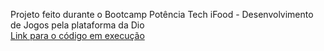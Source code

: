Projeto feito durante o Bootcamp Potência Tech iFood - Desenvolvimento de Jogos pela plataforma da Dio <br>
[Link para o código em execução]()
